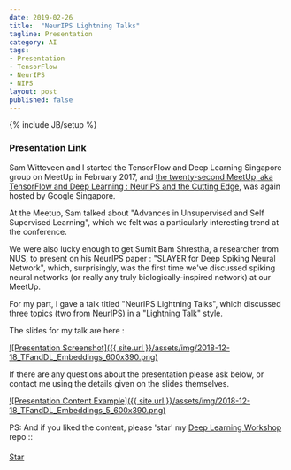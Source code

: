 ```yaml
---
date: 2019-02-26
title:  "NeurIPS Lightning Talks"
tagline: Presentation
category: AI
tags:
- Presentation
- TensorFlow
- NeurIPS
- NIPS
layout: post
published: false 
---
```

{% include JB/setup %}



### Presentation Link

Sam Witteveen and I started the TensorFlow and Deep Learning Singapore group on MeetUp in February 2017,
and [the twenty-second MeetUp, aka TensorFlow and Deep Learning : NeurIPS and the Cutting Edge](https://www.meetup.com/TensorFlow-and-Deep-Learning-Singapore/events/259055570/),
was again hosted by Google Singapore.

At the Meetup, Sam talked about "Advances in Unsupervised and Self Supervised Learning", which
we felt was a particularly interesting trend at the conference.

We were also lucky enough to get Sumit Bam Shrestha, a researcher from NUS, to present on his NeurIPS paper : "SLAYER for Deep Spiking Neural Network",
which, surprisingly, was the first time we've discussed spiking neural networks (or really any truly biologically-inspired network) at our MeetUp.

For my part, I gave a talk titled "NeurIPS Lightning Talks", which discussed three topics (two from NeurIPS) in a "Lightning Talk" style.  


<!--
*   NUS! SLAYER: Spike Layer Error Reassignment in Time
    -   https://www.youtube.com/watch?v=JGdatqqci5o
    
*   Neural ODEs = Neural Ordinary Differential Equations

*   Transfer Learning from Speaker Verification to Multispeaker Text-To-Speech Synthesis
*   The challenge of realistic music generation: modelling raw audio at scale
*   Neural Voice Cloning with a Few Samples


*   Discovery of Latent 3D Keypoints via End-to-end Geometric Reasoning
    -  https://keypointnet.github.io/
        -    Results on deformed object
    -  https://arxiv.org/abs/1807.03146
    
*   Neighbourhood Consensus Networks
    -  Purely conditioned on same-image vs different-image
    -  https://arxiv.org/abs/1810.10510
      -  https://arxiv.org/pdf/1810.10510.pdf
    -  https://github.com/ignacio-rocco/ncnet
    -  https://www.di.ens.fr/willow/research/ncnet/
    

*   Adding One Neuron Can Eliminate All Bad Local Minima
    -  https://arxiv.org/abs/1805.08671
    
*   PCA of high dimensional random walks with comparison to neural network training
    -  For flavour of mathematicians / physicists arriving?





  
!-->


The slides for my talk are here :

<a href="http://redcatlabs.com/2018-12-18_TFandDL_Embeddings/" target="_blank">
![Presentation Screenshot]({{ site.url }}/assets/img/2018-12-18_TFandDL_Embeddings_600x390.png)
</a>

If there are any questions about the presentation please ask below, 
or contact me using the details given on the slides themselves.

<a href="http://redcatlabs.com/2018-12-18_TFandDL_Embeddings/#/5" target="_blank">
![Presentation Content Example]({{ site.url }}/assets/img/2018-12-18_TFandDL_Embeddings_5_600x390.png)
</a>


PS:  And if you liked the content, please 'star' my <a href="https://github.com/mdda/deep-learning-workshop" target="_blank">Deep Learning Workshop</a> repo ::
<!-- From :: https://buttons.github.io/ -->
<!-- Place this tag where you want the button to render. -->
<span style="position:relative;top:5px;">
<a aria-label="Star mdda/deep-learning-workshop on GitHub" data-count-aria-label="# stargazers on GitHub" data-count-api="/repos/mdda/deep-learning-workshop#stargazers_count" data-count-href="/mdda/deep-learning-workshop/stargazers" data-icon="octicon-star" href="https://github.com/mdda/deep-learning-workshop" class="github-button">Star</a>
<!-- Place this tag right after the last button or just before your close body tag. -->
<script async defer id="github-bjs" src="https://buttons.github.io/buttons.js"></script>
</span>

